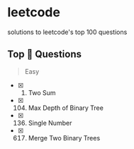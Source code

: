 # leetcode 
solutions to leetcode's top 100 questions

## Top :100: Questions 
> Easy
- [x] 1. Two Sum
- [x] 104. Max Depth of Binary Tree
- [x] 136. Single Number
- [x] 617. Merge Two Binary Trees